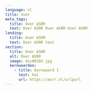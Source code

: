 ```yaml
---
language: nl
title: over
meta_tags:
  title: Over ASRR
  text: Over ASRR Over ASRR Over ASRR
landing:
  title: Over ASRR
  text: Over ASRR text
section:
  title: Over ASRR
  alt: Over ASRR
  image: dsc00185.jpg
  kernwaarden:
    - title: kernwaard 1
      text: hai
      url: https://asrr.nl/urlpurl
---
```


